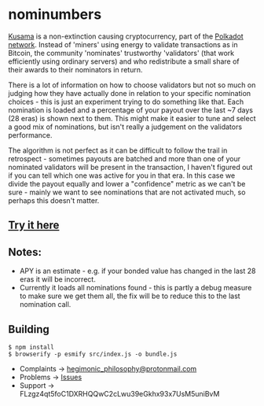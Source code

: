 # nominumbers

[Kusama](https://kusama.network) is a non-extinction causing cryptocurrency, part of the
[Polkadot network](https://polkadot.network/). Instead of 'miners' using energy to validate
transactions as in Bitcoin, the community 'nominates' trustworthy
'validators' (that work efficiently using ordinary servers) and
who redistribute a small share of their awards to their nominators in
return.

There is a lot of information on how to choose validators but not so
much on judging how they have actually done in relation to your
specific nomination choices - this is just an experiment trying to do
something like that. Each nomination is loaded and a percentage of
your payout over the last ~7 days (28 eras) is shown next to
them. This might make it easier to tune and select a good mix of
nominations, but isn't really a judgement on the validators
performance.

The algorithm is not perfect as it can be difficult to follow the
trail in retrospect - sometimes payouts are batched and more than one
of your nominated validators will be present in the transaction, I
haven't figured out if you can tell which one was active for you in
that era. In this case we divide the payout equally and lower a
"confidence" metric as we can't be sure - mainly we want to see
nominations that are not activated much, so perhaps this doesn't
matter.

## [Try it here](https://playing-with-dust.github.io/nominumbers/)

## Notes:

* APY is an estimate - e.g. if your bonded value has changed in the
  last 28 eras it will be incorrect.
* Currently it loads all nominations found - this is partly a debug
  measure to make sure we get them all, the fix will be to reduce this
  to the last nomination call. 
 
## Building

    $ npm install
    $ browserify -p esmify src/index.js -o bundle.js

* Complaints -> hegimonic_philosophy@protonmail.com
* Problems -> [Issues](https://github.com/playing-with-dust/nominumbers/issues)
* Support -> FLzgz4qt5foC1DXRHQQwC2cLwu39eGkhx93x7UsM5uniBvM


